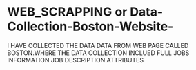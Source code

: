# WEB_SCRAPPING or Data-Collection-Boston-Website-
I HAVE COLLECTED THE DATA DATA FROM WEB PAGE CALLED BOSTON.WHERE THE DATA COLLECTION INCLUED FULL JOBS INFORMATION JOB DESCRIPTION ATTRIBUTES
